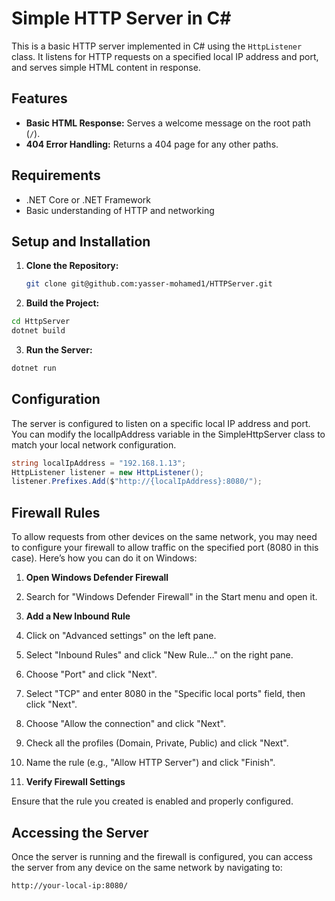 # Simple HTTP Server in C#

This is a basic HTTP server implemented in C# using the `HttpListener` class. It listens for HTTP requests on a specified local IP address and port, and serves simple HTML content in response.

## Features

- **Basic HTML Response:** Serves a welcome message on the root path (`/`).
- **404 Error Handling:** Returns a 404 page for any other paths.

## Requirements

- .NET Core or .NET Framework
- Basic understanding of HTTP and networking

## Setup and Installation

1. **Clone the Repository:**

   ```bash
   git clone git@github.com:yasser-mohamed1/HTTPServer.git
   ```

2. **Build the Project:**

```bash
cd HttpServer
dotnet build
```

3. **Run the Server:**

```bash
dotnet run
```

## Configuration

The server is configured to listen on a specific local IP address and port. You can modify the localIpAddress variable in the SimpleHttpServer class to match your local network configuration.

```csharp
string localIpAddress = "192.168.1.13";
HttpListener listener = new HttpListener();
listener.Prefixes.Add($"http://{localIpAddress}:8080/");
```

## Firewall Rules

To allow requests from other devices on the same network, you may need to configure your firewall to allow traffic on the specified port (8080 in this case). Here’s how you can do it on Windows:

1. **Open Windows Defender Firewall**

1. Search for "Windows Defender Firewall" in the Start menu and open it.

1. **Add a New Inbound Rule**

1. Click on "Advanced settings" on the left pane.
1. Select "Inbound Rules" and click "New Rule…" on the right pane.
1. Choose "Port" and click "Next".
1. Select "TCP" and enter 8080 in the "Specific local ports" field, then click "Next".
1. Choose "Allow the connection" and click "Next".
1. Check all the profiles (Domain, Private, Public) and click "Next".
1. Name the rule (e.g., "Allow HTTP Server") and click "Finish".

1. **Verify Firewall Settings**

Ensure that the rule you created is enabled and properly configured.

## Accessing the Server

Once the server is running and the firewall is configured, you can access the server from any device on the same network by navigating to:

```
http://your-local-ip:8080/
```
